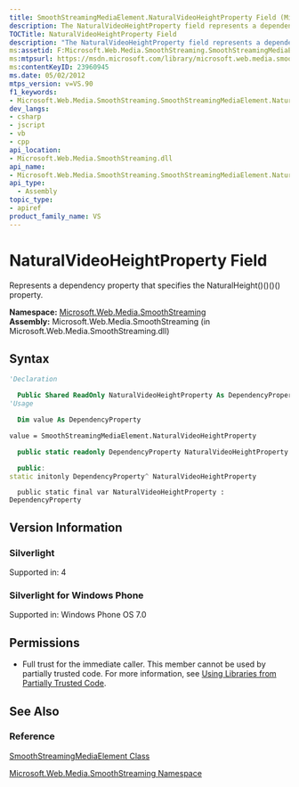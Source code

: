 ```yaml
---
title: SmoothStreamingMediaElement.NaturalVideoHeightProperty Field (Microsoft.Web.Media.SmoothStreaming)
description: The NaturalVideoHeightProperty field represents a dependency property that specifies the NaturalHeight()()()() property. 
TOCTitle: NaturalVideoHeightProperty Field
description: "The NaturalVideoHeightProperty field represents a dependency property that specifies the NaturalHeight property."
ms:assetid: F:Microsoft.Web.Media.SmoothStreaming.SmoothStreamingMediaElement.NaturalVideoHeightProperty
ms:mtpsurl: https://msdn.microsoft.com/library/microsoft.web.media.smoothstreaming.smoothstreamingmediaelement.naturalvideoheightproperty(v=VS.90)
ms:contentKeyID: 23960945
ms.date: 05/02/2012
mtps_version: v=VS.90
f1_keywords:
- Microsoft.Web.Media.SmoothStreaming.SmoothStreamingMediaElement.NaturalVideoHeightProperty
dev_langs:
- csharp
- jscript
- vb
- cpp
api_location:
- Microsoft.Web.Media.SmoothStreaming.dll
api_name:
- Microsoft.Web.Media.SmoothStreaming.SmoothStreamingMediaElement.NaturalVideoHeightProperty
api_type:
  - Assembly
topic_type:
- apiref
product_family_name: VS
---
```


# NaturalVideoHeightProperty Field

Represents a dependency property that specifies the NaturalHeight()()()() property.

**Namespace:**  [Microsoft.Web.Media.SmoothStreaming](microsoft-web-media-smoothstreaming-namespace_1.md)  
**Assembly:**  Microsoft.Web.Media.SmoothStreaming (in Microsoft.Web.Media.SmoothStreaming.dll)

## Syntax

```vb
'Declaration

  Public Shared ReadOnly NaturalVideoHeightProperty As DependencyProperty
'Usage

  Dim value As DependencyProperty

value = SmoothStreamingMediaElement.NaturalVideoHeightProperty
```

```csharp
  public static readonly DependencyProperty NaturalVideoHeightProperty
```

```cpp
  public:
static initonly DependencyProperty^ NaturalVideoHeightProperty
```

```jscript
  public static final var NaturalVideoHeightProperty : DependencyProperty
```

## Version Information

### Silverlight

Supported in: 4  

### Silverlight for Windows Phone

Supported in: Windows Phone OS 7.0  

## Permissions

  - Full trust for the immediate caller. This member cannot be used by partially trusted code. For more information, see [Using Libraries from Partially Trusted Code](https://msdn.microsoft.com/library/8skskf63).

## See Also

### Reference

[SmoothStreamingMediaElement Class](smoothstreamingmediaelement-class-microsoft-web-media-smoothstreaming_1.md)

[Microsoft.Web.Media.SmoothStreaming Namespace](microsoft-web-media-smoothstreaming-namespace_1.md)
